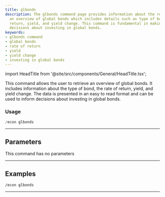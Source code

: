 ```yaml
---
title: glbonds
description: The glbonds command page provides information about the retrieval of
  an overview of global bonds which includes details such as type of bond, rate of
  return, yield, and yield change. This command is fundamental in making informed
  decisions about investing in global bonds.
keywords:
- glbonds command
- global bonds
- rate of return
- yield
- yield change
- investing in global bonds
---
```


import HeadTitle from '@site/src/components/General/HeadTitle.tsx';

<HeadTitle title="glbonds - Economy - Discord - Reference | OpenBB Bot Docs" />

This command allows the user to retrieve an overview of global bonds. It includes information about the type of bond, the rate of return, yield, and yield change. The data is presented in an easy to read format and can be used to inform decisions about investing in global bonds.

### Usage

```python wordwrap
/econ glbonds
```

---

## Parameters

This command has no parameters



---

## Examples

```
/econ glbonds
```
---
